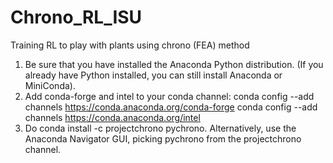 # Chrono_RL_ISU
Training RL to play with plants using chrono (FEA) method

1. Be sure that you have installed the Anaconda Python distribution. (If you already have Python installed, you can still install Anaconda or MiniConda).
2. Add conda-forge and intel to your conda channel:
 conda config --add channels https://conda.anaconda.org/conda-forge
 conda config --add channels https://conda.anaconda.org/intel
3. Do conda install -c projectchrono pychrono. Alternatively, use the Anaconda Navigator GUI, picking pychrono from the projectchrono channel.
